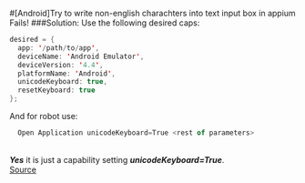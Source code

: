 #[Android]Try to write non-english charachters into text input box in appium Fails!
###Solution:
Use the following desired caps:<br>
```java
desired = {
  app: '/path/to/app',
  deviceName: 'Android Emulator',
  deviceVersion: '4.4',
  platformName: 'Android',
  unicodeKeyboard: true,
  resetKeyboard: true
};
```
And for robot use:
```Javascript
  Open Application unicodeKeyboard=True <rest of parameters>
```
<br>***Yes*** it is just a capability setting ***unicodeKeyboard=True***.<br>
[Source](http://appium.readthedocs.io/en/stable/en/writing-running-appium/unicode/)
